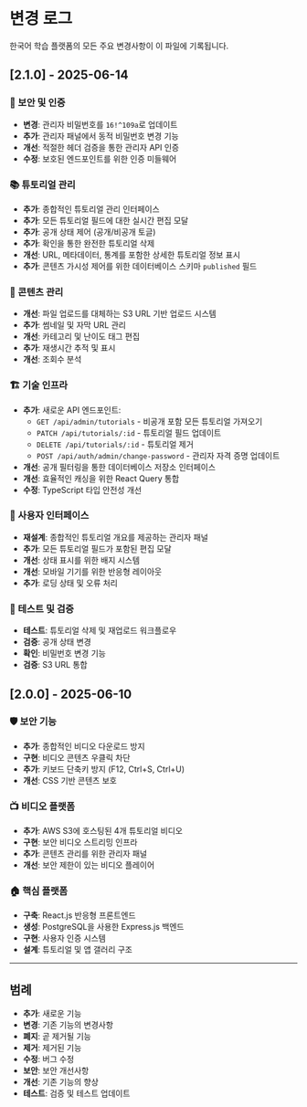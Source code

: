 # 변경 로그

한국어 학습 플랫폼의 모든 주요 변경사항이 이 파일에 기록됩니다.

## [2.1.0] - 2025-06-14

### 🔐 보안 및 인증
- **변경**: 관리자 비밀번호를 `16!^109a`로 업데이트
- **추가**: 관리자 패널에서 동적 비밀번호 변경 기능
- **개선**: 적절한 헤더 검증을 통한 관리자 API 인증
- **수정**: 보호된 엔드포인트를 위한 인증 미들웨어

### 📚 튜토리얼 관리
- **추가**: 종합적인 튜토리얼 관리 인터페이스
- **추가**: 모든 튜토리얼 필드에 대한 실시간 편집 모달
- **추가**: 공개 상태 제어 (공개/비공개 토글)
- **추가**: 확인을 통한 완전한 튜토리얼 삭제
- **개선**: URL, 메타데이터, 통계를 포함한 상세한 튜토리얼 정보 표시
- **추가**: 콘텐츠 가시성 제어를 위한 데이터베이스 스키마 `published` 필드

### 🎯 콘텐츠 관리
- **개선**: 파일 업로드를 대체하는 S3 URL 기반 업로드 시스템
- **추가**: 썸네일 및 자막 URL 관리
- **개선**: 카테고리 및 난이도 태그 편집
- **추가**: 재생시간 추적 및 표시
- **개선**: 조회수 분석

### 🏗️ 기술 인프라
- **추가**: 새로운 API 엔드포인트:
  - `GET /api/admin/tutorials` - 비공개 포함 모든 튜토리얼 가져오기
  - `PATCH /api/tutorials/:id` - 튜토리얼 필드 업데이트
  - `DELETE /api/tutorials/:id` - 튜토리얼 제거
  - `POST /api/auth/admin/change-password` - 관리자 자격 증명 업데이트
- **개선**: 공개 필터링을 통한 데이터베이스 저장소 인터페이스
- **개선**: 효율적인 캐싱을 위한 React Query 통합
- **수정**: TypeScript 타입 안전성 개선

### 🎨 사용자 인터페이스
- **재설계**: 종합적인 튜토리얼 개요를 제공하는 관리자 패널
- **추가**: 모든 튜토리얼 필드가 포함된 편집 모달
- **개선**: 상태 표시를 위한 배지 시스템
- **개선**: 모바일 기기를 위한 반응형 레이아웃
- **추가**: 로딩 상태 및 오류 처리

### 🧪 테스트 및 검증
- **테스트**: 튜토리얼 삭제 및 재업로드 워크플로우
- **검증**: 공개 상태 변경
- **확인**: 비밀번호 변경 기능
- **검증**: S3 URL 통합

## [2.0.0] - 2025-06-10

### 🛡️ 보안 기능
- **추가**: 종합적인 비디오 다운로드 방지
- **구현**: 비디오 콘텐츠 우클릭 차단
- **추가**: 키보드 단축키 방지 (F12, Ctrl+S, Ctrl+U)
- **개선**: CSS 기반 콘텐츠 보호

### 📺 비디오 플랫폼
- **추가**: AWS S3에 호스팅된 4개 튜토리얼 비디오
- **구현**: 보안 비디오 스트리밍 인프라
- **추가**: 콘텐츠 관리를 위한 관리자 패널
- **개선**: 보안 제한이 있는 비디오 플레이어

### 🏠 핵심 플랫폼
- **구축**: React.js 반응형 프론트엔드
- **생성**: PostgreSQL을 사용한 Express.js 백엔드
- **구현**: 사용자 인증 시스템
- **설계**: 튜토리얼 및 앱 갤러리 구조

---

## 범례
- **추가**: 새로운 기능
- **변경**: 기존 기능의 변경사항
- **폐지**: 곧 제거될 기능
- **제거**: 제거된 기능
- **수정**: 버그 수정
- **보안**: 보안 개선사항
- **개선**: 기존 기능의 향상
- **테스트**: 검증 및 테스트 업데이트